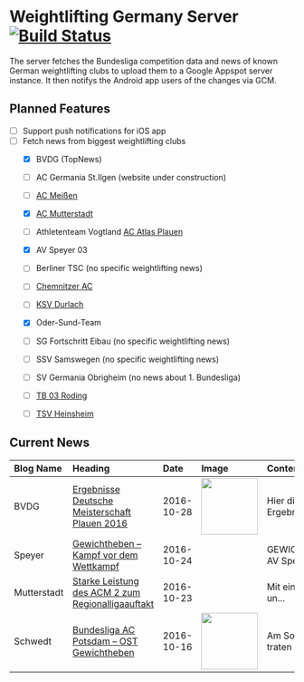 # Weightlifting Germany Server [![Build Status](https://travis-ci.org/WGierke/weightlifting_germany_server.svg?branch=master)](https://travis-ci.org/WGierke/weightlifting_germany_server)

The server fetches the Bundesliga competition data and news of known German weightlifting clubs to upload them to a Google Appspot server instance.
It then notifys the Android app users of the changes via GCM.

## Planned Features
- [ ] Support push notifications for iOS app  
- [ ] Fetch news from biggest weightlifting clubs
    - [X] BVDG (TopNews)
    - [ ] AC Germania St.Ilgen (website under construction)
    - [ ] [AC Meißen](http://www.ac-meissen.de/index.php?start=1)
    - [X] [AC Mutterstadt](http://www.ac-mutterstadt.de/index.php?start=1)
    - [ ] Athletenteam Vogtland [AC Atlas Plauen](https://acatlas.wordpress.com/)
    - [X] AV Speyer 03
    - [ ] Berliner TSC (no specific weightlifting news)
    - [ ] [Chemnitzer AC](http://chemnitzer-athletenclub.de/aktuelles/news/page/1/)
    - [ ] [KSV Durlach](http://ksvdurlach.de/news?page_n54=1)
    - [X] Oder-Sund-Team
    - [ ] SG Fortschritt Eibau (no specific weightlifting news)
    - [ ] SSV Samswegen (no specific weightlifting news)
    - [ ] SV Germania Obrigheim (no news about 1. Bundesliga)
    - [ ] [TB 03 Roding](http://www.tb03-gewichtheben.de/page/1/)
    - [ ] [TSV Heinsheim](http://gewichtheben.tsv-heinsheim.de/index.php?start=1)


## Current News

| Blog Name   | Heading                                                                                                                                                  | Date       | Image                                                                                                                              | Content                 |
|:------------|:---------------------------------------------------------------------------------------------------------------------------------------------------------|:-----------|:-----------------------------------------------------------------------------------------------------------------------------------|:------------------------|
| BVDG        | [Ergebnisse Deutsche Meisterschaft Plauen 2016](http://www.german-weightlifting.de/ergebnisse-deutsche-meisterschaft-plauen-2016/)                       | 2016-10-28 | <img src='http://www.german-weightlifting.de/wp-content/uploads/2016/10/14875842_558167404373631_1531509621_o.jpg' width='100px'/> | Hier die Ergebnisse ... |
| Speyer      | [Gewichtheben – Kampf vor dem Wettkampf](http://www.av03-speyer.de/2016/10/gewichtheben-kampf-vor-dem-wettkampf/)                                        | 2016-10-24 |                                                                                                                                    | GEWICHTHEBEN: AV Spe... |
| Mutterstadt | [Starke Leistung des ACM 2 zum Regionalligaauftakt](http://www.ac-mutterstadt.de/index.php?start=0&heading=a8f68c2024cb6eaa6c6f02a65cee91c01477173600.0) | 2016-10-23 |                                                                                                                                    | Mit einer starken un... |
| Schwedt     | [Bundesliga AC Potsdam – OST Gewichtheben](http://gewichtheben.blauweiss65-schwedt.de/?p=7342)                                                           | 2016-10-16 | <img src='http://gewichtheben.blauweiss65-schwedt.de/wp-content/uploads/2009/02/Oder-Sund-Team-2013-300x169.jpg' width='100px'/>   | Am Sonnabend traten ... |
